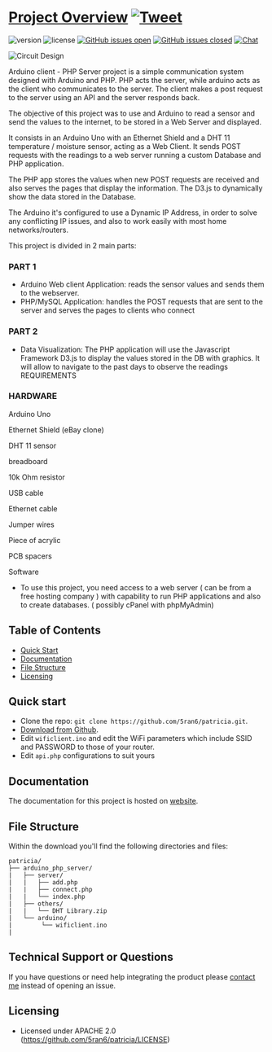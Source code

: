 # [Project Overview](https://github.com/5ran6/patricia) [![Tweet](https://img.shields.io/twitter/url/http/shields.io.svg?style=social&logo=twitter)](https://twitter.com/5ran6)


 ![version](https://img.shields.io/badge/version-1.0.0-blue.svg)  ![license](https://img.shields.io/badge/license-APACHE-blue.svg) [![GitHub issues open](https://img.shields.io/github/issues/5ran6/patricia.svg?maxAge=2592000)](https://github.com/5ran6/patricia/issues?q=is%3Aopen+is%3Aissue) [![GitHub issues closed](https://img.shields.io/github/issues-closed-raw/5ran6/patricia.svg?maxAge=2592000)](https://github.com/5ran6/patricia/issues?q=is%3Aissue+is%3Aclosed) [![Chat](https://img.shields.io/badge/chat-on%20whatsapp-7289da.svg)](https://wa.me/2348036339292)


![Circuit Design](https://www.makerguides.com/wp-content/uploads/2019/08/DHT11-with-Arduino-UNO-wiring-diagram-schematic.jpg)

Arduino client - PHP Server project is a simple communication system designed with Arduino and PHP. PHP acts the server, while arduino acts as the client who communicates to the server. The client makes a post request to the server using an API and the server responds back. 

The objective of this project was to use and Arduino to read a sensor and send the values to the internet, to be stored in a Web Server and displayed.

It consists in an Arduino Uno with an Ethernet Shield and a DHT 11 temperature / moisture sensor, acting as a Web Client. It sends POST requests with the readings to a web server running a custom Database and PHP application.

The PHP app stores the values when new POST requests are received and also serves the pages that display the information.
The D3.js to dynamically show the data stored in the Database.

The Arduino it's configured to use a Dynamic IP Address, in order to solve any conflicting IP issues, and also to work easily with most home networks/routers.

This project is divided in 2 main parts:

### PART 1
- Arduino Web client Application: reads the sensor values and sends them to the webserver.
- PHP/MySQL Application: handles the POST requests that are sent to the server and serves the pages to clients who connect 
### PART 2
- Data Visualization: The PHP application will use the Javascript Framework D3.js to display the values stored in the DB with graphics. It will allow to navigate to the past days to observe the readings
REQUIREMENTS


### HARDWARE

Arduino Uno

Ethernet Shield (eBay clone)

DHT 11 sensor

breadboard

10k Ohm resistor

USB cable

Ethernet cable

Jumper wires

Piece of acrylic

PCB spacers

Software

- To use this project, you need access to a web server ( can be from a free hosting company ) with capability to run PHP applications and also to create databases. ( possibly cPanel with phpMyAdmin)





## Table of Contents

* [Quick Start](#quick-start)
* [Documentation](#documentation)
* [File Structure](#file-structure)
* [Licensing](#licensing)



## Quick start

- Clone the repo: `git clone https://github.com/5ran6/patricia.git`.
- [Download from Github](https://github.com/5ran6/patricia/archive/master.zip).
- Edit `wificlient.ino` and edit the WiFi parameters which include SSID and PASSWORD to those of your router. 
- Edit `api.php` configurations to suit yours


## Documentation
The documentation for this project is hosted on [website](https://demos.creative-tim.com/material-dashboard/docs/2.1/getting-started/introduction.html).


## File Structure
Within the download you'll find the following directories and files:

```
patricia/
├── arduino_php_server/
|   ├── server/
|   |   ├── add.php
|   |   ├── connect.php
|   |   └── index.php
|   ├── others/
|   |   └── DHT Library.zip
|   └── arduino/
|        └── wificlient.ino
|
```


## Technical Support or Questions

If you have questions or need help integrating the product please [contact me](https://github.com/5ran6/patricia/issues) instead of opening an issue.



## Licensing

- Licensed under APACHE 2.0 (https://github.com/5ran6/patricia/LICENSE)



